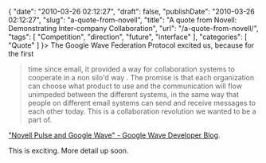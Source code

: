 {
    "date": "2010-03-26 02:12:27",
    "draft": false,
    "publishDate": "2010-03-26 02:12:27",
    "slug": "a-quote-from-novell",
    "title": "A quote from Novell: Demonstrating Inter-company Collaboration",
    "url": "\/a-quote-from-novell\/",
    "tags": [
        "Competition",
        "direction",
        "future",
        "interface"
    ],
    "categories": [
        "Quote"
    ]
}> The Google Wave Federation Protocol excited us, because for the first
> time since email, it provided a way for collaboration systems to
> cooperate in a non silo'd way . The promise is that each organization
> can choose what product to use and the communication will flow
> unimpeded between the different systems, in the same way that people
> on different email systems can send and receive messages to each other
> today. This is a collaboration revolution we wanted to be a part of.

["Novell Pulse and Google Wave" - Google Wave Developer
Blog](http://googlewavedev.blogspot.com/2010/03/novell-pulse-and-google-wave.html).

This is exciting. More detail up soon.
